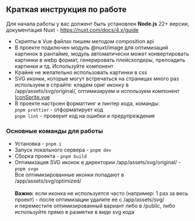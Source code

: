 ## Краткая инструкция по работе

Для начала работы у вас должент быть установлен **Node.js** 22+ версии, документация Nuxt - https://nuxt.com/docs/4.x/guide

- Скрипты в Vue файлах пишем методом composition api
- В проекте подключен модуль @nuxt/image для оптимизаций картинок в рантайме, модуль автоматически может конвертировать картинки в webp формат, генерировать плейсхолдеры, прелоадить картинки и тд. Используйте компонент <nuxt-img />
- Крайне не желательно использовать картинки в css
- SVG иконки, которые могут встречаться на страницах много раз используем в спрайте: кладем ориг иконку в /app/assets/svg/original/, оптимизируем и используем компонент [IconSprite.vue](app/components/IconSprite.vue)
- В проекте настроен форматтинг и линтер кода, команды: <br/>
  `pnpm prettier` - отформатирует код <br/>
  `pnpm lint` - проверит код на ошибки и предупреждения

### Основные команды для работы

- Установка - `pnpm i`
- Запуск локального сервера - `pnpm dev`
- Сборка проекта - `pnpm build`
- Оптимизация SVG иконок в директории /app/assets/svg/original/ - `pnpm svgo` <br/>
  Все оптимизированные иконки попадают в /app/assets/svg/optimized/ <br/><br/>
  **Важно:** если иконка не используется часто (например: 1 раз за весь проект) - после оптимизации удалите ее с /app/assets/svg/ <br/>
  и переместите оптимизированный вариант либо в /public, либо используйте прямо в разметке в виде svg кода
